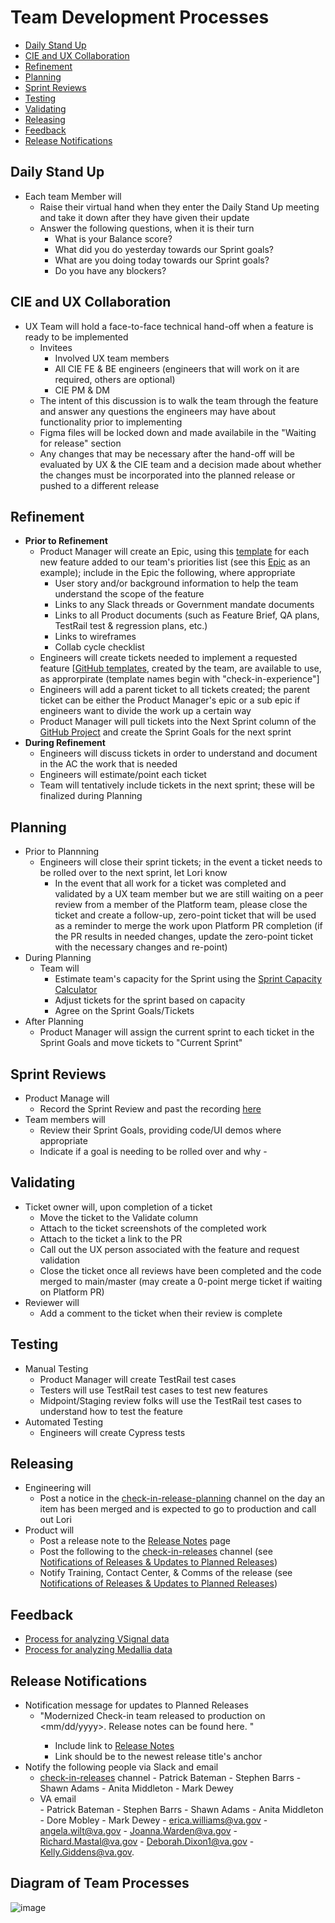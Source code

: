 # Team Development Processes

- [Daily Stand Up](#daily-stand-up)
- [CIE and UX Collaboration](#cie-and-ux-collaboration)
- [Refinement](#refinement)
- [Planning](#planning)
- [Sprint Reviews](#sprint-reviews)
- [Testing](#testing)
- [Validating](#validating)
- [Releasing](#releasing)  
- [Feedback](#feedback)
- [Release Notifications](#release-notifications)

## Daily Stand Up
- Each team Member will
    - Raise their virtual hand when they enter the Daily Stand Up meeting and take it down after they have given their update
    - Answer the following questions, when it is their turn
        - What is your Balance score?
        - What did you do yesterday towards our Sprint goals?
        - What are you doing today towards our Sprint goals?
        - Do you have any blockers?

## CIE and UX Collaboration
- UX Team will hold a face-to-face technical hand-off when a feature is ready to be implemented
   - Invitees
        - Involved UX team members
        - All CIE FE & BE engineers (engineers that will work on it are required, others are optional)
        - CIE PM & DM
    - The intent of this discussion is to walk the team through the feature and answer any questions the engineers may have about functionality prior to implementing
    - Figma files will be locked down and made availabile in the "Waiting for release" section
    - Any changes that may be necessary after the hand-off will be evaluated by UX & the CIE team and a decision made about whether the changes must be incorporated into the planned release or pushed to a different release

## Refinement 
- **Prior to Refinement**
    - Product Manager will create an Epic, using this [template](https://github.com/department-of-veterans-affairs/va.gov-team/blob/master/.github/ISSUE_TEMPLATE/check-in-experience-epic.md) for each new feature added to our team's priorities list (see this [Epic](https://github.com/department-of-veterans-affairs/va.gov-team/issues/87299) as an example); include in the Epic the following, where appropriate
        - User story and/or background information to help the team understand the scope of the feature
        - Links to any Slack threads or Government mandate documents
        - Links to all Product documents (such as Feature Brief, QA plans, TestRail test & regression plans, etc.)
        - Links to wireframes
        - Collab cycle checklist
    - Engineers will create tickets needed to implement a requested feature [[GitHub templates](https://github.com/department-of-veterans-affairs/va.gov-team/tree/master/.github/ISSUE_TEMPLATE), created by the team, are available to use, as approrpirate (template names begin with "check-in-experience"]
    - Engineers will add a parent ticket to all tickets created; the parent ticket can be either the Product Manager's epic or a sub epic if engineers want to divide the work up a certain way
    - Product Manager will pull tickets into the Next Sprint column of the [GitHub Project](https://github.com/orgs/department-of-veterans-affairs/projects/1323/views/1?sliceBy%5Bvalue%5D=department-of-veterans-affairs%2Fva.gov-team%23100946) and create the Sprint Goals for the next sprint    
- **During Refinement**
   - Engineers will discuss tickets in order to understand and document in the AC the work that is needed
   - Engineers will estimate/point each ticket
   - Team will tentatively include tickets in the next sprint; these will be finalized during Planning
 
 ## Planning
 - Prior to Plannning
     - Engineers will close their sprint tickets; in the event a ticket needs to be rolled over to the next sprint, let Lori know
         - In the event that all work for a ticket was completed and validated by a UX team member but we are still waiting on a peer review from a member of the Platform team, please close the ticket and create a follow-up, zero-point ticket that will be used as a reminder to merge the work upon Platform PR completion (if the PR results in needed changes, update the zero-point ticket with the necessary changes and re-point)
 - During Planning
     - Team will     
         - Estimate team's capacity for the Sprint using the [Sprint Capacity Calculator](https://github.com/department-of-veterans-affairs/va.gov-team/files/9418761/VASprintCapacityCalculator.xlsx)
         - Adjust tickets for the sprint based on capacity
         - Agree on the Sprint Goals/Tickets 
- After Planning
    - Product Manager will assign the current sprint to each ticket in the Sprint Goals and move tickets to "Current Sprint"

## Sprint Reviews
- Product Manage will
    - Record the Sprint Review and past the recording [here](https://github.com/department-of-veterans-affairs/va.gov-team/blob/master/products/health-care/checkin/sprintdemo/readme.md)
- Team members will
    - Review their Sprint Goals, providing code/UI demos where appropriate
    - Indicate if a goal is needing to be rolled over and why    - 

 ## Validating
- Ticket owner will, upon completion of a ticket
    - Move the ticket to the Validate column                 
    - Attach to the ticket screenshots of the completed work
    - Attach to the ticket a link to the PR
    - Call out the UX person associated with the feature and request validation            
    - Close the ticket once all reviews have been completed and the code merged to main/master (may create a 0-point merge ticket if waiting on Platform PR)
- Reviewer will
    - Add a comment to the ticket when their review is complete
      
## Testing
- Manual Testing
    - Product Manager will create TestRail test cases 
    - Testers will use TestRail test cases to test new features
    - Midpoint/Staging review folks will use the TestRail test cases to understand how to test the feature    
- Automated Testing
    - Engineers will create Cypress tests

## Releasing
- Engineering will 
    - Post a notice in the [check-in-release-planning](https://dsva.slack.com/archives/C03KQAUFVT6) channel on the day an item has been merged and is expected to go to production and call out Lori
- Product will 
    - Post a release note to the [Release Notes](https://github.com/department-of-veterans-affairs/va.gov-team/blob/master/products/health-care/checkin/release-plan/check-in-release-notes.md) page
    - Post the following to the [check-in-releases](https://dsva.slack.com/archives/C03E5FEBTLH) channel (see [Notifications of Releases & Updates to Planned Releases](https://github.com/department-of-veterans-affairs/va.gov-team/blob/master/products/health-care/checkin/team/processes.md#notifications-of-releases--updates-to-planned-releases))
    - Notify Training, Contact Center, & Comms of the release (see [Notifications of Releases & Updates to Planned Releases](https://github.com/department-of-veterans-affairs/va.gov-team/blob/master/products/health-care/checkin/team/processes.md#notifications-of-releases--updates-to-planned-releases))

## Feedback
- [Process for analyzing VSignal data](https://github.com/department-of-veterans-affairs/va.gov-team/blob/master/products/health-care/checkin/research/VSignals/README.md)
- [Process for analyzing Medallia data](https://github.com/department-of-veterans-affairs/va.gov-team/blob/master/products/health-care/checkin/research/Medalia/how-to-request-and-process-medalia-feedback.md)
   
## Release Notifications
- Notification message for updates to Planned Releases
    - "Modernized Check-in team released to production on <mm/dd/yyyy>. Release notes can be found here. <copy release notes here>"
        - Include link to [Release Notes](https://github.com/department-of-veterans-affairs/va.gov-team/blob/master/products/health-care/checkin/release-plan/check-in-release-notes.md)
        - Link should be to the newest release title's anchor
- Notify the following people via Slack and email
    -   [check-in-releases](https://dsva.slack.com/archives/C03E5FEBTLH) channel 
            - Patrick Bateman
            - Stephen Barrs
            - Shawn Adams
            - Anita Middleton
            - Mark Dewey
    -   VA email  
            - Patrick Bateman
            - Stephen Barrs
            - Shawn Adams
            - Anita Middleton
            - Dore Mobley
            - Mark Dewey
            - erica.williams@va.gov 
            - angela.wilt@va.gov
            - Joanna.Warden@va.gov
            - Richard.Mastal@va.gov
            - Deborah.Dixon1@va.gov
            - Kelly.Giddens@va.gov.


## Diagram of Team Processes

![image](https://github.com/department-of-veterans-affairs/va.gov-team/assets/86678742/1a092434-1989-4900-b709-f3345246ef83)




